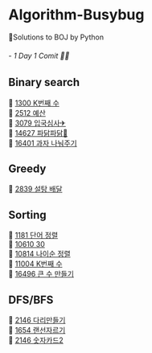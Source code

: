 # Algorithm-Busybug
🐞Solutions to BOJ by Python
###### - 1 Day 1 Comit 👩‍💻

## Binary search
📌 [1300 K번째 수](https://www.acmicpc.net/problem/1300)   
📌 [2512 예산](https://www.acmicpc.net/problem/2512)   
📌 [3079 입국심사✈](https://www.acmicpc.net/problem/3079)    
📌 [14627 파닭파닭🐔](https://www.acmicpc.net/problem/14627)   
📌 [16401 과자 나눠주기](https://www.acmicpc.net/problem/16401)   
## Greedy
📌 [2839 설탕 배달](https://www.acmicpc.net/problem/2839)   
## Sorting
📌 [1181 단어 정렬](https://www.acmicpc.net/problem/1181)  
📌 [10610 30](https://www.acmicpc.net/problem/10610)  
📌 [10814 나이순 정렬](https://www.acmicpc.net/problem/10814)   
📌 [11004 K번째 수](https://www.acmicpc.net/problem/11004)   
📌 [16496 큰 수 만들기](https://www.acmicpc.net/problem/16496)   
## DFS/BFS
📌 [2146 다리만들기](https://www.acmicpc.net/problem/2146)   
📌 [1654 랜선자르기](https://www.acmicpc.net/problem/1654)   
📌 [2146 숫자카드2](https://www.acmicpc.net/problem/10816)    
